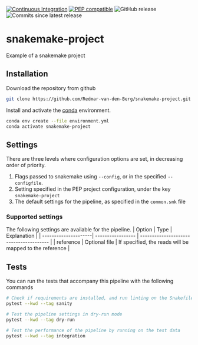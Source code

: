 [![Continuous Integration](https://github.com/Redmar-van-den-Berg/snakemake-project/actions/workflows/ci.yml/badge.svg)](https://github.com/Redmar-van-den-Berg/snakemake-project/actions/workflows/ci.yml)
[![PEP compatible](http://pepkit.github.io/img/PEP-compatible-green.svg)](http://pepkit.github.io)
![GitHub release](https://img.shields.io/github/v/release/redmar-van-den-berg/snakemake-project)
![Commits since latest release](https://img.shields.io/github/commits-since/redmar-van-den-berg/snakemake-project/latest)

# snakemake-project
Example of a snakemake project

## Installation
Download the repository from github
```bash
git clone https://github.com/Redmar-van-den-Berg/snakemake-project.git
```

Install and activate the
[conda](https://docs.conda.io/en/latest/miniconda.html)
environment.
```bash
conda env create --file environment.yml
conda activate snakemake-project
```

## Settings
There are three levels where configuration options are set, in decreasing order
of priority.
1. Flags passed to snakemake using `--config`, or in the specified
   `--configfile`.
2. Setting specified in the PEP project configuration, under the key
   `snakemake-project`
3. The default settings for the pipeline, as specified in the `common.smk` file

### Supported settings
The following settings are available for the pipeline.
| Option               | Type              | Explanation                             |
| ---------------------| ----------------- | --------------------------------------- |
| reference            | Optional file     | If specified, the reads will be mapped to the reference |

## Tests
You can run the tests that accompany this pipeline with the following commands

```bash
# Check if requirements are installed, and run linting on the Snakefile
pytest --kwd --tag sanity

# Test the pipeline settings in dry-run mode
pytest --kwd --tag dry-run

# Test the performance of the pipeline by running on the test data
pytest --kwd --tag integration
```
